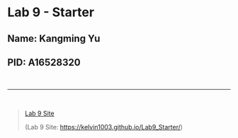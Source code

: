 # Lab 9 - Starter

## Name: Kangming Yu
## PID: A16528320

<br />
<hr />
<br />

> [Lab 9 Site](https://kelvin1003.github.io/Lab9_Starter/)
> 
> (Lab 9 Site: https://kelvin1003.github.io/Lab9_Starter/) 

